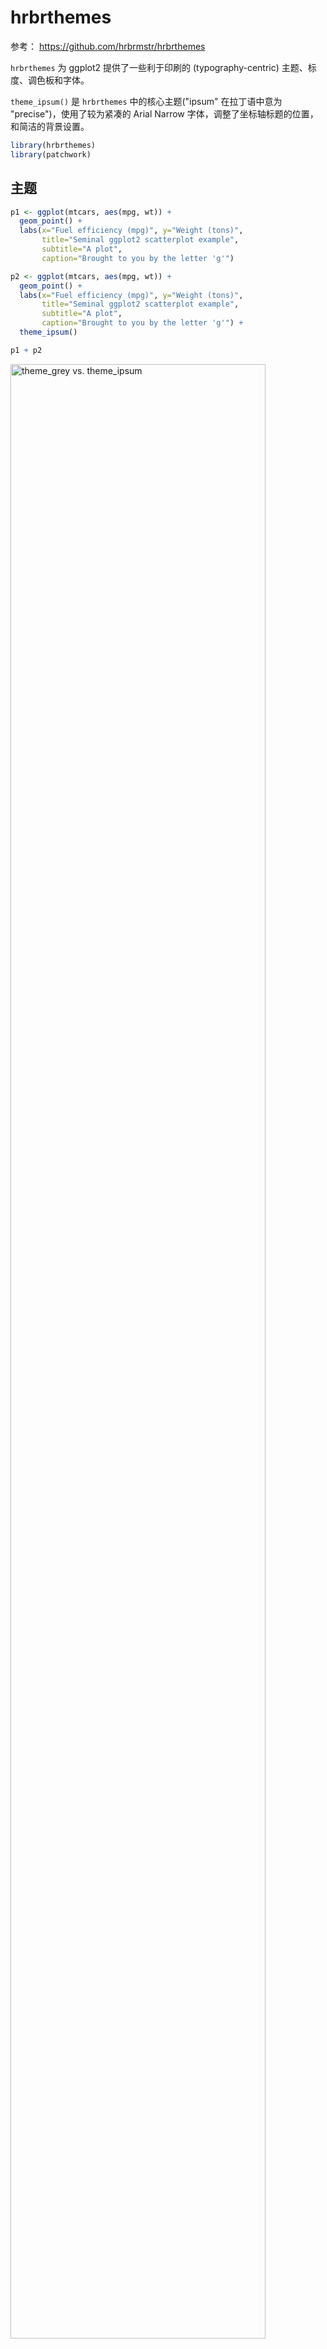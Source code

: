 


# hrbrthemes  

参考： https://github.com/hrbrmstr/hrbrthemes  

`hrbrthemes` 为 ggplot2 提供了一些利于印刷的 (typography-centric) 主题、标度、调色板和字体。  

`theme_ipsum()` 是 `hrbrthemes` 中的核心主题("ipsum" 在拉丁语中意为 "precise")，使用了较为紧凑的 Arial Narrow 字体，调整了坐标轴标题的位置，和简洁的背景设置。


```r
library(hrbrthemes)
library(patchwork)
```



## 主题  



```r
p1 <- ggplot(mtcars, aes(mpg, wt)) +
  geom_point() +
  labs(x="Fuel efficiency (mpg)", y="Weight (tons)",
       title="Seminal ggplot2 scatterplot example",
       subtitle="A plot",
       caption="Brought to you by the letter 'g'")

p2 <- ggplot(mtcars, aes(mpg, wt)) +
  geom_point() +
  labs(x="Fuel efficiency (mpg)", y="Weight (tons)",
       title="Seminal ggplot2 scatterplot example",
       subtitle="A plot",
       caption="Brought to you by the letter 'g'") + 
  theme_ipsum()

p1 + p2
```

<div class="figure">
<img src="hrbrthemes_files/figure-html/unnamed-chunk-3-1.svg" alt="theme_grey vs. theme_ipsum" width="90%" />
<p class="caption">(\#fig:unnamed-chunk-3)theme_grey vs. theme_ipsum</p>
</div>


`theme_ipsum` 有几个变体，主要区别在字体和背景颜色上：    

* `theme_ipsum_es`: Ccon Sans Condensed  
* `theme_ipsum_rc`: Roboto Condensed  
* `theme_ipsum_ps`: IBM Plex Sans font  
* `theme_ipsum_pub`: Public Sans  
* `theme_ipsum_tw`: Titilium Web  
* `theme_modern_rc`: Roboto Condensed dark theme(暗色)  
* `theme_ft_rc`: Dark theme based on FT’s dark theme (Roboto Condensed, 暗色)  



**Roboto Condensed**  


```r
ggplot(mtcars, aes(mpg, wt)) +
  geom_point() +
  labs(x="Fuel efficiency (mpg)", y="Weight (tons)",
       title="Seminal ggplot2 scatterplot example",
       subtitle="A plot that is only useful for demonstration purposes",
       caption="Brought to you by the letter 'g'") + 
  theme_ipsum_rc()
```

<img src="hrbrthemes_files/figure-html/unnamed-chunk-4-1.svg" width="90%" />


**FT Theme**  


```r
ggplot(mtcars, aes(mpg, wt)) +
  geom_point(color = ft_cols$yellow) +
  labs(x="Fuel efficiency (mpg)", y="Weight (tons)",
       title="Seminal ggplot2 scatterplot example",
       subtitle="A plot that is only useful for demonstration purposes",
       caption="Brought to you by the letter 'g'") + 
  theme_ft_rc()
```

<img src="hrbrthemes_files/figure-html/unnamed-chunk-5-1.svg" width="90%" />



## 标度  

**颜色和填充色标度**： `scale_color_ipsum`、`scale_fill_ipsum`  


```r
ggplot(mtcars, aes(mpg, wt)) +
  geom_point(aes(color = factor(cyl))) +
  labs(x = "Fuel efficiency (mpg)",  y = "Weight (tons)",
       title="Seminal ggplot2 scatterplot example",
       subtitle="A plot that is only useful for demonstration purposes",
       caption="Brought to you by the letter 'g'") + 
  scale_color_ipsum() +
  theme_ipsum_rc()
```

<img src="hrbrthemes_files/figure-html/unnamed-chunk-6-1.svg" width="90%" />




```r
mean_lifeExp <- gapminder::gapminder %>% 
  group_by(continent) %>%
  summarize(mean = mean(lifeExp, na.rm = T))

mean_lifeExp %>%
  ggplot(aes(fct_reorder(continent, mean), mean)) + 
  geom_col(aes(fill = continent)) + 
  scale_fill_ipsum() + 
  scale_y_continuous(limits = c(0, 80)) + 
  labs(x = "Contient", y = "Mean Life Expectancy",
       title = "Mean Life Expactancy across Continents") + 
  theme_ipsum(grid = "Y")
```

<img src="hrbrthemes_files/figure-html/unnamed-chunk-7-1.svg" width="90%" />


**坐标轴标度**： `scale_x/y_percent`、`scale_x/y_comma`

涉及数据量级较大时，`percent` 标度添加千分位标记法：  

```r

count(mpg, class) %>% 
  mutate(n = n * 2000) %>% 
  arrange(n) %>% 
  mutate(class=factor(class, levels=class)) %>% 
  ggplot(aes(class, n)) +
  geom_col() +
  geom_text(aes(label=scales::comma(n)), hjust=0, nudge_y=2000) +
  scale_y_comma(limits=c(0,150000)) +
  coord_flip() +
  labs(x="Fuel efficiency (mpg)", y="Weight (tons)",
       title="Seminal ggplot2 column chart example with commas",
       subtitle="A plot that is only useful for demonstration purposes, esp since you'd never\nreally want direct labels and axis labels",
       caption="Brought to you by the letter 'g'") + 
  theme_ipsum_rc(grid="X")
```

<img src="hrbrthemes_files/figure-html/unnamed-chunk-8-1.svg" width="90%" />

在百分比面积图、条形图中，常采用的一个变换是 `scale_y_continuous(labels = scales::percent)`， `scale_y_percent()` 相当于是对这种设置的封装：  


```r
uspopage <- gcookbook::uspopage
ggplot(uspopage, aes(Year, Thousands, fill = AgeGroup)) + 
  geom_area(position = "fill") +
  scale_fill_ipsum() +
  scale_x_continuous(expand=c(0,0)) +
  scale_y_percent() +
  labs(title="Age distribution of population in the U.S., 1900-2002",
       subtitle="Example data from the R Graphics Cookbook",
       caption="Source: R Graphics Cookbook") +
  theme_ipsum_rc(grid="XY") +
  theme(axis.text.x=element_text(hjust=c(0, 0.5, 0.5, 0.5, 1))) +
  theme(legend.position="bottom")
```

<img src="hrbrthemes_files/figure-html/unnamed-chunk-9-1.svg" width="90%" />






































